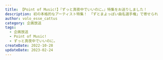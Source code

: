 ```yaml
---
title: 【Point of Music!】『ずっと真夜中でいいのに。』特集をお送りしました！
description: 初の本格的なアーティスト特集！ 「ずとまよっぽい曲名選手権」で寄せられた案も振り返ります。
author: volo_esse_cattus
category: 企画放送
tags:
  - 企画放送
  - Point of Music!
  - ずっと真夜中でいいのに。
createDate: 2022-10-28
updateDate: 2023-02-24
---
```

